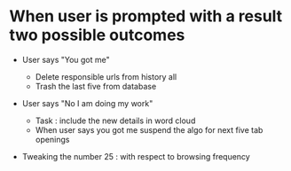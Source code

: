 # When user is prompted with a result two possible outcomes

  - User says "You got me"
	- Delete responsible urls from history all
	- Trash the last five from database

  - User says "No I am doing my work"
	- Task : include the new details in word cloud
	- When user says you got me suspend the algo for next five tab openings

  - Tweaking the number 25 : with respect to browsing frequency
